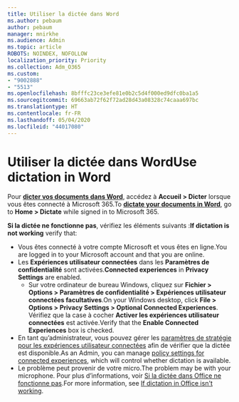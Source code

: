 ```yaml
---
title: Utiliser la dictée dans Word
ms.author: pebaum
author: pebaum
manager: mnirkhe
ms.audience: Admin
ms.topic: article
ROBOTS: NOINDEX, NOFOLLOW
localization_priority: Priority
ms.collection: Adm_O365
ms.custom:
- "9002888"
- "5513"
ms.openlocfilehash: 8bfffc23ce3efe81e0b2c5d4f000ed9dfc0ba1a5
ms.sourcegitcommit: 69663ab72f62f72ad28d43a08328c74caaa697bc
ms.translationtype: HT
ms.contentlocale: fr-FR
ms.lasthandoff: 05/04/2020
ms.locfileid: "44017080"
---
```

# <a name="use-dictation-in-word"></a><span data-ttu-id="d93c8-102">Utiliser la dictée dans Word</span><span class="sxs-lookup"><span data-stu-id="d93c8-102">Use dictation in Word</span></span>

<span data-ttu-id="d93c8-103">Pour **[dicter vos documents dans Word](https://support.office.com/article/dictate-your-documents-in-word-3876e05f-3fcc-418f-b8ab-db7ce0d11d3c)**, accédez à **Accueil > Dicter** lorsque vous êtes connecté à Microsoft 365.</span><span class="sxs-lookup"><span data-stu-id="d93c8-103">To **[dictate your documents in Word](https://support.office.com/article/dictate-your-documents-in-word-3876e05f-3fcc-418f-b8ab-db7ce0d11d3c)**, go to **Home > Dictate** while signed in to Microsoft 365.</span></span>

<span data-ttu-id="d93c8-104">**Si la dictée ne fonctionne pas**, vérifiez les éléments suivants :</span><span class="sxs-lookup"><span data-stu-id="d93c8-104">**If dictation is not working** verify that:</span></span>

- <span data-ttu-id="d93c8-105">Vous êtes connecté à votre compte Microsoft et vous êtes en ligne.</span><span class="sxs-lookup"><span data-stu-id="d93c8-105">You are logged in to your Microsoft account and that you are online.</span></span>
- <span data-ttu-id="d93c8-106">Les **Expériences utilisateur connectées** dans les **Paramètres de confidentialité** sont activées.</span><span class="sxs-lookup"><span data-stu-id="d93c8-106">**Connected experiences** in **Privacy Settings** are enabled.</span></span> 
    - <span data-ttu-id="d93c8-107">Sur votre ordinateur de bureau Windows, cliquez sur **Fichier > Options > Paramètres de confidentialité > Expériences utilisateur connectées facultatives**.</span><span class="sxs-lookup"><span data-stu-id="d93c8-107">On your Windows desktop, click **File > Options > Privacy Settings > Optional Connected Experiences**.</span></span> <span data-ttu-id="d93c8-108">Vérifiez que la case à cocher **Activer les expériences utilisateur connectées** est activée.</span><span class="sxs-lookup"><span data-stu-id="d93c8-108">Verify that the **Enable Connected Experiences** box is checked.</span></span>
- <span data-ttu-id="d93c8-109">En tant qu’administrateur, vous pouvez gérer les [paramètres de stratégie pour les expériences utilisateur connectées](https://docs.microsoft.com/deployoffice/privacy/manage-privacy-controls#policy-settings-for-connected-experiences) afin de vérifier que la dictée est disponible.</span><span class="sxs-lookup"><span data-stu-id="d93c8-109">As an Admin, you can manage [policy settings for connected experiences](https://docs.microsoft.com/deployoffice/privacy/manage-privacy-controls#policy-settings-for-connected-experiences), which will control whether dictation is available.</span></span>
- <span data-ttu-id="d93c8-110">Le problème peut provenir de votre micro.</span><span class="sxs-lookup"><span data-stu-id="d93c8-110">The problem may be with your microphone.</span></span> <span data-ttu-id="d93c8-111">Pour plus d’informations, voir [Si la dictée dans Office ne fonctionne pas](https://support.office.com/article/If-dictation-in-Office-isn-t-working-3a740b4a-19d5-461c-b59a-d82172707fd4#OfficeVersion=Web).</span><span class="sxs-lookup"><span data-stu-id="d93c8-111">For more information, see [If dictation in Office isn't working](https://support.office.com/article/If-dictation-in-Office-isn-t-working-3a740b4a-19d5-461c-b59a-d82172707fd4#OfficeVersion=Web).</span></span>
